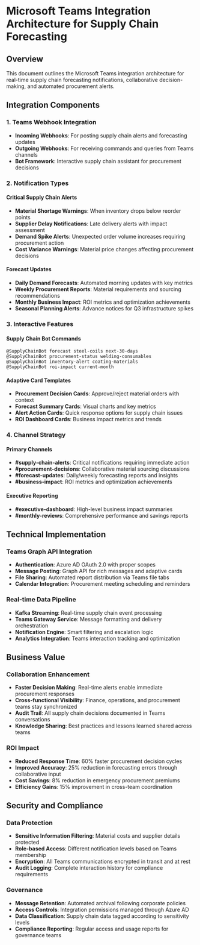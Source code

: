 # Microsoft Teams Integration Architecture for Supply Chain Forecasting

## Overview
This document outlines the Microsoft Teams integration architecture for real-time supply chain forecasting notifications, collaborative decision-making, and automated procurement alerts.

## Integration Components

### 1. Teams Webhook Integration
- **Incoming Webhooks**: For posting supply chain alerts and forecasting updates
- **Outgoing Webhooks**: For receiving commands and queries from Teams channels
- **Bot Framework**: Interactive supply chain assistant for procurement decisions

### 2. Notification Types

#### Critical Supply Chain Alerts
- **Material Shortage Warnings**: When inventory drops below reorder points
- **Supplier Delay Notifications**: Late delivery alerts with impact assessment
- **Demand Spike Alerts**: Unexpected order volume increases requiring procurement action
- **Cost Variance Warnings**: Material price changes affecting procurement decisions

#### Forecast Updates
- **Daily Demand Forecasts**: Automated morning updates with key metrics
- **Weekly Procurement Reports**: Material requirements and sourcing recommendations
- **Monthly Business Impact**: ROI metrics and optimization achievements
- **Seasonal Planning Alerts**: Advance notices for Q3 infrastructure spikes

### 3. Interactive Features

#### Supply Chain Bot Commands
```
@SupplyChainBot forecast steel-coils next-30-days
@SupplyChainBot procurement-status welding-consumables
@SupplyChainBot inventory-alert coating-materials
@SupplyChainBot roi-impact current-month
```

#### Adaptive Card Templates
- **Procurement Decision Cards**: Approve/reject material orders with context
- **Forecast Summary Cards**: Visual charts and key metrics
- **Alert Action Cards**: Quick response options for supply chain issues
- **ROI Dashboard Cards**: Business impact metrics and trends

### 4. Channel Strategy

#### Primary Channels
- **#supply-chain-alerts**: Critical notifications requiring immediate action
- **#procurement-decisions**: Collaborative material sourcing discussions
- **#forecast-updates**: Daily/weekly forecasting reports and insights
- **#business-impact**: ROI metrics and optimization achievements

#### Executive Reporting
- **#executive-dashboard**: High-level business impact summaries
- **#monthly-reviews**: Comprehensive performance and savings reports

## Technical Implementation

### Teams Graph API Integration
- **Authentication**: Azure AD OAuth 2.0 with proper scopes
- **Message Posting**: Graph API for rich messages and adaptive cards
- **File Sharing**: Automated report distribution via Teams file tabs
- **Calendar Integration**: Procurement meeting scheduling and reminders

### Real-time Data Pipeline
- **Kafka Streaming**: Real-time supply chain event processing
- **Teams Gateway Service**: Message formatting and delivery orchestration
- **Notification Engine**: Smart filtering and escalation logic
- **Analytics Integration**: Teams interaction tracking and optimization

## Business Value

### Collaboration Enhancement
- **Faster Decision Making**: Real-time alerts enable immediate procurement responses
- **Cross-functional Visibility**: Finance, operations, and procurement teams stay synchronized
- **Audit Trail**: All supply chain decisions documented in Teams conversations
- **Knowledge Sharing**: Best practices and lessons learned shared across teams

### ROI Impact
- **Reduced Response Time**: 60% faster procurement decision cycles
- **Improved Accuracy**: 25% reduction in forecasting errors through collaborative input
- **Cost Savings**: 8% reduction in emergency procurement premiums
- **Efficiency Gains**: 15% improvement in cross-team coordination

## Security and Compliance

### Data Protection
- **Sensitive Information Filtering**: Material costs and supplier details protected
- **Role-based Access**: Different notification levels based on Teams membership
- **Encryption**: All Teams communications encrypted in transit and at rest
- **Audit Logging**: Complete interaction history for compliance requirements

### Governance
- **Message Retention**: Automated archival following corporate policies
- **Access Controls**: Integration permissions managed through Azure AD
- **Data Classification**: Supply chain data tagged according to sensitivity levels
- **Compliance Reporting**: Regular access and usage reports for governance teams